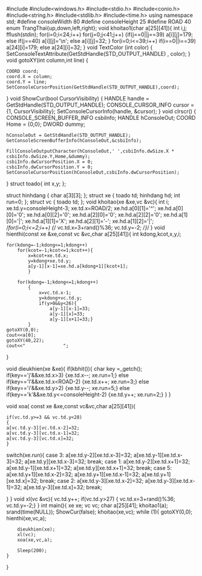 #include<iostream>
#include<windows.h>
#include<stdio.h>
#include<conio.h>
#include<string.h>
#include<stdlib.h>
#include<time.h>
using namespace std;
#define consoleWidth 80
#define consoleHeight 25
#define ROAD 40
enum TrangThai{up,down,left,right};
void khoitao1(char a[25][41]){
	int i,j;
	fflush(stdin);
	for(i=0;i<24;i++)
		for(j=0;j<41;j++)
			{if(j==0||j==39) a[i][j]=179;
				else
				if(j==40) a[i][j]='\n';
				else
				a[i][j]=32;
			}
	for(i=0;i<=39;i++)
	if(i==0||i==39) a[24][i]=179;
	else a[24][i]=32;
	}
void TextColor (int color)
{
	SetConsoleTextAttribute(GetStdHandle(STD_OUTPUT_HANDLE) , color);
}
 void gotoXY(int column,int line)
{


	COORD coord;
	coord.X = column;
	coord.Y = line;
	SetConsoleCursorPosition(GetStdHandle(STD_OUTPUT_HANDLE),coord);
}
void ShowCur(bool CursorVisibility)
{
    HANDLE handle = GetStdHandle(STD_OUTPUT_HANDLE);
    CONSOLE_CURSOR_INFO cursor = {1, CursorVisibility};
    SetConsoleCursorInfo(handle, &cursor);
}
void clrscr()
{
	CONSOLE_SCREEN_BUFFER_INFO	csbiInfo;
	HANDLE	hConsoleOut;
	COORD	Home = {0,0};
	DWORD	dummy;

	hConsoleOut = GetStdHandle(STD_OUTPUT_HANDLE);
	GetConsoleScreenBufferInfo(hConsoleOut,&csbiInfo);

	FillConsoleOutputCharacter(hConsoleOut,' ',csbiInfo.dwSize.X * csbiInfo.dwSize.Y,Home,&dummy);
	csbiInfo.dwCursorPosition.X = 0;
	csbiInfo.dwCursorPosition.Y = 0;
	SetConsoleCursorPosition(hConsoleOut,csbiInfo.dwCursorPosition);
}
struct  toado{
    int x,y;
};

struct hinhdang {
    char a[3][3];
};
struct xe
{
    toado td;
    hinhdang hd;
    int run=0;
};
struct vc
{
    toado td;
};
void khoitao(xe &xe,vc &vc){
    int i;
 xe.td.y=consoleHeight-3;
 xe.td.x=ROAD/2;
 xe.hd.a[0][1]='^';
 xe.hd.a[0][0]='0';
 xe.hd.a[0][2]='0';
 xe.hd.a[2][0]='0';
 xe.hd.a[2][2]='0';
 xe.hd.a[1][0]='|';
 xe.hd.a[1][1]='X';
 xe.hd.a[2][1]='-';
 xe.hd.a[1][2]='|';
 /*for(i=0;i<=2;i++)
 {*/
 vc.td.x=3+rand()%36;
 vc.td.y=-2;
 /*}*/
 }
void hienthi(const xe &xe,const vc &vc,char a[25][41]){
	int kdong,kcot,x,y,i;

	for(kdong=-1;kdong<=1;kdong++)
        for(kcot=-1;kcot<=1;kcot++){
            x=kcot+xe.td.x;
            y=kdong+xe.td.y;
            a[y-1][x-1]=xe.hd.a[kdong+1][kcot+1];
			}

    	for(kdong=-1;kdong<=1;kdong++)
        	{
            	x=vc.td.x-1;
            	y=kdong+vc.td.y;
                if(y>0&&y<26){
            		a[y-1][x-1]=33;
            		a[y-1][x]=33;
            		a[y-1][x+1]=33;}
			}
    gotoXY(0,0);
    cout<<a[0];
    gotoXY(40,22);
    cout<<"              ";

}

void dieukhien(xe &xe){
    if(kbhit()){
    char key =_getch();
    if(key=='j'&&xe.td.x>3)
       {xe.td.x--;
       xe.run=1;}
    else
        if(key=='l'&&xe.td.x<ROAD-2)
            {xe.td.x++;
            xe.run=3;}
        else
            if(key=='i'&&xe.td.y>2)
                {xe.td.y--;
                xe.run=5;}
            else
                if(key=='k'&&xe.td.y<=consoleHeight-2)
                {xe.td.y++;
                xe.run=2;}
    }
}

void xoa( const xe &xe,const vc&vc,char a[25][41]){

    if(vc.td.y>=3 && vc.td.y<28)
    {
    a[vc.td.y-3][vc.td.x-2]=32;
    a[vc.td.y-3][vc.td.x-1]=32;
    a[vc.td.y-3][vc.td.x]=32;
    }
switch(xe.run){
case 3:
    a[xe.td.y-2][xe.td.x-3]=32;
    a[xe.td.y-1][xe.td.x-3]=32;
    a[xe.td.y][xe.td.x-3]=32;
    break;
case 1:
    a[xe.td.y-2][xe.td.x+1]=32;
    a[xe.td.y-1][xe.td.x+1]=32;
    a[xe.td.y][xe.td.x+1]=32;
    break;
case 5:
   	a[xe.td.y+1][xe.td.x-2]=32;
    a[xe.td.y+1][xe.td.x-1]=32;
    a[xe.td.y+1][xe.td.x]=32;
    break;
case 2:
    a[xe.td.y-3][xe.td.x-2]=32;
    a[xe.td.y-3][xe.td.x-1]=32;
    a[xe.td.y-3][xe.td.x]=32;
    break;

}
}
void xl(vc &vc){
vc.td.y++;
if(vc.td.y>27) {
vc.td.x=3+rand()%36;
 vc.td.y=-2;}
}
int main(){
    xe xe;
    vc vc;
    char a[25][41];
    khoitao1(a);
    srand(time(NULL));
    ShowCur(false);
    khoitao(xe,vc);
    while (1){
		gotoXY(0,0);
        hienthi(xe,vc,a);

        dieukhien(xe);
        xl(vc);
        xoa(xe,vc,a);

        Sleep(200);
    }

}
